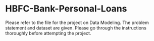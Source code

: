# HBFC-Bank-Personal-Loans
Please refer to the file for the project on Data Modeling. The problem statement and dataset are given. Please go through the instructions thoroughly before attempting the project.
